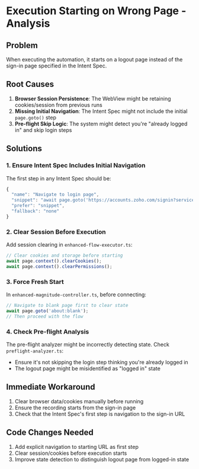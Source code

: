 # Execution Starting on Wrong Page - Analysis

## Problem
When executing the automation, it starts on a logout page instead of the sign-in page specified in the Intent Spec.

## Root Causes
1. **Browser Session Persistence**: The WebView might be retaining cookies/session from previous runs
2. **Missing Initial Navigation**: The Intent Spec might not include the initial `page.goto()` step
3. **Pre-flight Skip Logic**: The system might detect you're "already logged in" and skip login steps

## Solutions

### 1. Ensure Intent Spec Includes Initial Navigation
The first step in any Intent Spec should be:
```javascript
{
  "name": "Navigate to login page",
  "snippet": "await page.goto('https://accounts.zoho.com/signin?servicename=ZohoInventory')",
  "prefer": "snippet",
  "fallback": "none"
}
```

### 2. Clear Session Before Execution
Add session clearing in `enhanced-flow-executor.ts`:
```typescript
// Clear cookies and storage before starting
await page.context().clearCookies();
await page.context().clearPermissions();
```

### 3. Force Fresh Start
In `enhanced-magnitude-controller.ts`, before connecting:
```typescript
// Navigate to blank page first to clear state
await page.goto('about:blank');
// Then proceed with the flow
```

### 4. Check Pre-flight Analysis
The pre-flight analyzer might be incorrectly detecting state. Check `preflight-analyzer.ts`:
- Ensure it's not skipping the login step thinking you're already logged in
- The logout page might be misidentified as "logged in" state

## Immediate Workaround
1. Clear browser data/cookies manually before running
2. Ensure the recording starts from the sign-in page
3. Check that the Intent Spec's first step is navigation to the sign-in URL

## Code Changes Needed
1. Add explicit navigation to starting URL as first step
2. Clear session/cookies before execution starts
3. Improve state detection to distinguish logout page from logged-in state